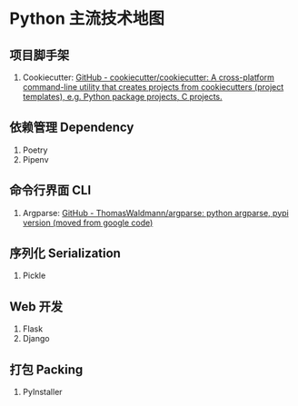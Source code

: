 # Python 主流技术地图

## 项目脚手架

1. Cookiecutter: [GitHub - cookiecutter/cookiecutter: A cross-platform command-line utility that creates projects from cookiecutters (project templates), e.g. Python package projects, C projects.](https://github.com/cookiecutter/cookiecutter)

## 依赖管理 Dependency

1. Poetry
2. Pipenv

## 命令行界面 CLI

1. Argparse: [GitHub - ThomasWaldmann/argparse: python argparse, pypi version (moved from google code)](https://github.com/ThomasWaldmann/argparse/)

## 序列化 Serialization

1. Pickle

## Web 开发

1. Flask
2. Django

## 打包 Packing

1. PyInstaller